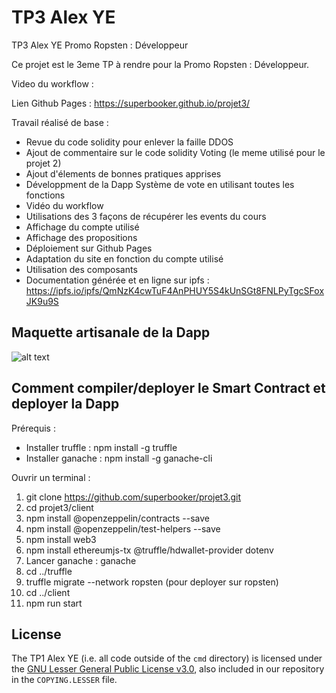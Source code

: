 # TP3 Alex YE
TP3 Alex YE 
Promo Ropsten : Développeur

Ce projet est le 3eme TP à rendre pour la Promo Ropsten : Développeur.

Video du workflow : 

Lien Github Pages : https://superbooker.github.io/projet3/

Travail réalisé de base :
* Revue du code solidity pour enlever la faille DDOS
* Ajout de commentaire sur le code solidity Voting (le meme utilisé pour le projet 2)
* Ajout d'élements de bonnes pratiques apprises
* Développment de la Dapp Système de vote en utilisant toutes les fonctions
* Vidéo du workflow
* Utilisations des 3 façons de récupérer les events du cours
* Affichage du compte utilisé
* Affichage des propositions 
* Déploiement sur Github Pages
* Adaptation du site en fonction du compte utilisé
* Utilisation des composants
* Documentation générée et en ligne sur ipfs : https://ipfs.io/ipfs/QmNzK4cwTuF4AnPHUY5S4kUnSGt8FNLPyTgcSFoxJK9u9S

## Maquette artisanale de la Dapp

![alt text](https://i.postimg.cc/nrD3T8Jg/2022-07-18-03-07.jpg)


## Comment compiler/deployer le Smart Contract et deployer la Dapp

Prérequis : 
- Installer truffle : npm install -g truffle
- Installer ganache : npm install -g ganache-cli


Ouvrir un terminal :

1. git clone https://github.com/superbooker/projet3.git
2. cd projet3/client
3. npm install @openzeppelin/contracts --save
4. npm install @openzeppelin/test-helpers --save
5. npm install web3
6. npm install ethereumjs-tx @truffle/hdwallet-provider dotenv
7. Lancer ganache : ganache
8. cd ../truffle
9. truffle migrate --network ropsten (pour deployer sur ropsten)
10. cd ../client
11. npm run start



## License

The TP1 Alex YE (i.e. all code outside of the `cmd` directory) is licensed under the
[GNU Lesser General Public License v3.0](https://www.gnu.org/licenses/lgpl-3.0.en.html),
also included in our repository in the `COPYING.LESSER` file.